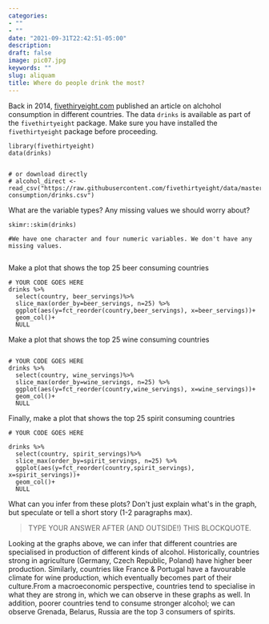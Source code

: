 ```yaml
---
categories:
- ""
- ""
date: "2021-09-31T22:42:51-05:00"
description: 
draft: false
image: pic07.jpg
keywords: ""
slug: aliquam
title: Where do people drink the most?
---
```


Back in 2014, [fivethiryeight.com](https://fivethirtyeight.com/features/dear-mona-followup-where-do-people-drink-the-most-beer-wine-and-spirits/) published an article on alchohol consumption in different countries. The data `drinks` is available as part of the `fivethirtyeight` package. Make sure you have installed the `fivethirtyeight` package before proceeding.


```{r, load_alcohol_data}
library(fivethirtyeight)
data(drinks)


# or download directly
# alcohol_direct <- read_csv("https://raw.githubusercontent.com/fivethirtyeight/data/master/alcohol-consumption/drinks.csv")

```


What are the variable types? Any missing values we should worry about? 

```{r glimpse_skim_data}
skimr::skim(drinks)

#We have one character and four numeric variables. We don't have any missing values.


```


Make a plot that shows the top 25 beer consuming countries

```{r beer_plot}
# YOUR CODE GOES HERE
drinks %>% 
  select(country, beer_servings)%>%
  slice_max(order_by=beer_servings, n=25) %>% 
  ggplot(aes(y=fct_reorder(country,beer_servings), x=beer_servings))+
  geom_col()+
  NULL

```

Make a plot that shows the top 25 wine consuming countries

```{r wine_plot}

# YOUR CODE GOES HERE
drinks %>% 
  select(country, wine_servings)%>%
  slice_max(order_by=wine_servings, n=25) %>% 
  ggplot(aes(y=fct_reorder(country,wine_servings), x=wine_servings))+
  geom_col()+
  NULL

```

Finally, make a plot that shows the top 25 spirit consuming countries
```{r spirit_plot}
# YOUR CODE GOES HERE

drinks %>% 
  select(country, spirit_servings)%>%
  slice_max(order_by=spirit_servings, n=25) %>% 
  ggplot(aes(y=fct_reorder(country,spirit_servings), x=spirit_servings))+
  geom_col()+
  NULL

```

What can you infer from these plots? Don't just explain what's in the graph, but speculate or tell a short story (1-2 paragraphs max).

> TYPE YOUR ANSWER AFTER (AND OUTSIDE!) THIS BLOCKQUOTE.

Looking at the graphs above, we can infer that different countries are specialised in production of different kinds of alcohol. Historically, countries strong in agriculture (Germany, Czech Republic, Poland) have higher beer production. Similarly, countries like France & Portugal have a favourable climate for wine production, which eventually becomes part of their culture.From a macroeconomic perspective, countries tend to specialise in what they are strong in, which we can observe in these graphs as well. In addition, poorer countries tend to consume stronger alcohol; we can observe Grenada, Belarus, Russia are the top 3 consumers of spirits.
